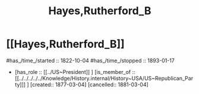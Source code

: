 ﻿---
aliases:
- Hayes,Rutherford_B
- "Rutherford B. Hayes"
- 
confidential: private
cssclasses: "private note"
draft: true
expiryDate: 
has_id_wikidata: Q35686
has_Template: '[[Extract~Note~Template]]'
isDeleted: false
isReadOnly: false
keywords: Hayes,Rutherford_B
lang: en
layout: 
license: (c)copyrighted
linkTitle: Hayes,Rutherford_B
publish: false
publishDate: 
tags:
- Hayes,Rutherford_B
- 
title: Hayes,Rutherford_B
type: private_note
---

# [[Hayes,Rutherford_B]] 

#has_/time_/started :: 1822-10-04
#has_/time_/stopped  :: 1893-01-17
-   [has_role :: [[../US~President]] ] [is_member_of ::[[../../../../../Knowledge/History.internal/History~USA/US~Republican_Party]]] ] [created:: 1877-03-04]  [cancelled:: 1881-03-04]  

